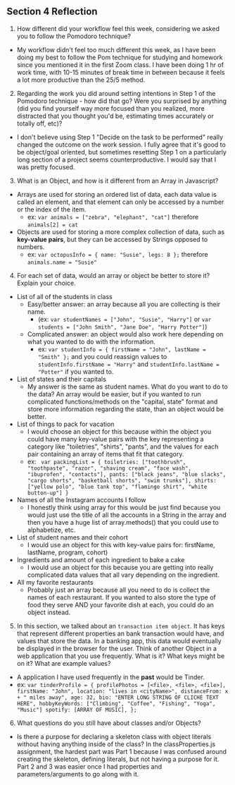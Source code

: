 ## Section 4 Reflection

1. How different did your workflow feel this week, considering we asked you to follow the Pomodoro technique?

- My workflow didn't feel too much different this week, as I have been doing my best to follow the Pom technique for studying and homework since you mentioned it in the first Zoom class. I have been doing 1 hr of work time, with 10-15 minutes of break time in between because it feels a lot more productive than the 25/5 method.

2. Regarding the work you did around setting intentions in Step 1 of the Pomodoro technique - how did that go? Were you surprised by anything (did you find yourself way more focused than you realized, more distracted that you thought you'd be, estimating times accurately or totally off, etc)?

- I don't believe using Step 1 "Decide on the task to be performed" really changed the outcome on the work session. I fully agree that it's good to be object/goal oriented, but sometimes resetting Step 1 on a particularly long section of a project seems counterproductive. I would say that I was pretty focused.

3. What is an Object, and how is it different from an Array in Javascript?

- Arrays are used for storing an ordered list of data, each data value is called an element, and that element can only be accessed by a number or the index of the item.
  * ex: ```var animals = ["zebra", "elephant", "cat"]``` therefore ```animals[2] = cat```
- Objects are used for storing a more complex collection of data, such as **key-value pairs**, but they can be accessed by Strings opposed to numbers.
  * ex: ``` var octopusInfo = {
              name: "Susie",
              legs: 8
            }; ```
  therefore ``` animals.name = "Susie" ```

4. For each set of data, would an array or object be better to store it? Explain your choice.

  * List of all of the students in class
    - Easy/better answer: an array because all you are collecting is their name.
      - (ex: ```var studentNames = ["John", "Susie", "Harry"]``` or ```var students = ["John Smith", "Jane Doe", "Harry Potter"]```)
    - Complicated answer: an object would also work here depending on what you wanted to do with the information.
      - ex: ```var studentInfo = {
                  firstName = "John",
                  lastName = "Smith"
                };```
        and you could reassign values to ```studentInfo.firstName = "Harry"``` and ```studentInfo.lastName = "Potter"``` if you wanted to.
  * List of states and their capitals
    - My answer is the same as student names. What do you want to do to the data? An array would be easier, but if you wanted to run complicated functions/methods on the "capital, state" format and store more information regarding the state, than an object would be better.
  * List of things to pack for vacation
    - I would choose an object for this because within the object you could have many key-value pairs with the key representing a category like "toiletries", "shirts", "pants", and the values for each pair containing an array of items that fit that category.
    - ex: ``` var packingList = {
                toiletries: ["toothbrush", "toothpaste", "razor", "shaving cream", "face wash", "ibuprofen", "contacts"],
                pants: ["black jeans", "blue slacks", "cargo shorts", "basketball shorts", "swim trunks"],
                shirts: ["yellow polo", "blue tank top", "flamingo shirt", "white button-up"]
              }```
  * Names of all the Instagram accounts I follow
    - I honestly think using array for this would be just find because you would just use the title of all the accounts in a String in the array and then you have a huge list of array.methods() that you could use to alphabetize, etc.
  * List of student names and their cohort
    - I would use an object for this with key-value pairs for: firstName, lastName, program, cohort)
  * Ingredients and amount of each ingredient to bake a cake
    - I would use an object for this because you are getting into really complicated data values that all vary depending on the ingredient.
  * All my favorite restaurants
    - Probably just an array because all you need to do is collect the names of each restaurant. If you wanted to also store the type of food they serve AND your favorite dish at each, you could do an object instead.

5. In this section, we talked about an `transaction item object`. It has keys that represent different properties an bank transaction would have, and values that store the data. In a banking app, this data would eventually be displayed in the browser for the user. Think of another Object in a web application that you use frequently. What is it? What keys might be on it? What are example values?
  - A application I have used frequently in the **past** would be Tinder.
  - ex: ```var tinderProfile = {
              profilePhotos = [<file>, <file>, <file>],
              firstName: "John",
              location: "lives in <cityName>",
              distanceFrom: x + " miles away",
              age: 32,
              bio: "ENTER LONG STRING OF CLICHE TEXT HERE",
              hobbyKeyWords: ["Climbing", "Coffee", "Fishing", "Yoga", "Music"]
              spotify: [ARRAY OF MUSIC],
           };```

6. What questions do you still have about classes and/or Objects?
  - Is there a purpose for declaring a skeleton class with object literals without having anything inside of the class? In the classProperties.js assignment, the hardest part was Part 1 because I was confused around creating the skeleton, defining literals, but not having a purpose for it. Part 2 and 3 was easier once I had properties and parameters/arguments to go along with it.
